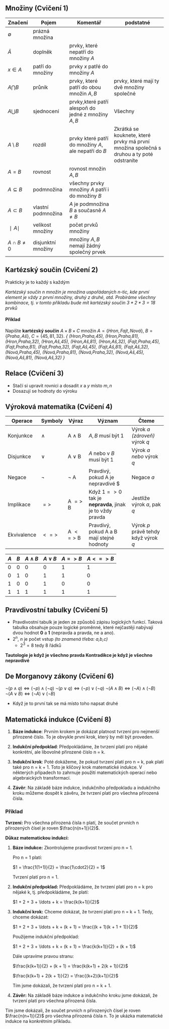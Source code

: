 ## Množiny (Cvičení 1)
| Značení          | Pojem              | Komentář                                              | podstatné    |
| ---------------- | ------------------ | ----------------------------------------------------- | --- |
|$∅$       |prázná množina     |                                    |     |
|$\bar{A}$       |doplněk            | prvky, které nepatří do množiny $A$     |     |
| $x\in A$   | patří do množiny   | prvky $x$ patřé do množiny $A$        |     |
| $A\bigcap B$  | průnik             | prvky, které patří do obou množin $A,B$   |  prvky, které mají ty dvě množiny společné   |
| $A\bigcup B$  | sjednocení         | prvky,které patří alespoň do jedné z množiny $A,B$    |  Všechny  |
| $A \setminus B$  | rozdíl             | prvky které patří do množiny $A$, ale nepatří do $B$ |  Zkrátká se kouknete, které prvky má první množina společná s druhou a ty poté odstraníte   |
| $A=B$  | rovnost            | rovnost množin $A,B$                               |     |
| $A\subseteq B$  | podmnožina         | všechny prvky množiny $A$ patří i do množiny $B$      |     |
| $A \subset B$  | vlastní podmnožina | $A$ je podmnožina $B$ a současně $A \ne B$            |     |
| $∣A∣$   | velikost množiny   | počet prvků množiny                                   |     |
| $A \cap B \ne 0$ | disjunktní množiny | množiny $A,B$ nemají žádný společný prvek             |     |
## Kartézský součin (Cvičení 2)
Prakticky je to každý s každým

*Kartézský součin n množin je množina uspořádaných n-tic, kde první element je vždy z první množiny, druhý z druhé, atd. Probíráme všechny kombinace, tj. v tomto příkladu bude mít kartézský součin $3*2*3=18$ prvků*
#### Příklad
Napište **kartézský součin** $A \times B \times C$ množin $A = \{ Hron, Fajt, Nová\}$, $B = \{ Praha, Aš\}$, $C = \{ 45,81,32\}$.
*{ (Hron,Praha,45), (Hron,Praha,81), (Hron,Praha,32), (Hron,Aš,45), (Hron,Aš,81), (Hron,Aš,32), (Fajt,Praha,45), (Fajt,Praha,81), (Fajt,Praha,32), (Fajt,Aš,45), (Fajt,Aš,81), (Fajt,Aš,32), (Nová,Praha,45), (Nová,Praha,81), (Nová,Praha,32), (Nová,Aš,45), (Nová,Aš,81), (Nová,Aš,32) }*

## Relace (Cvičení 3)
- Stačí si upravit rovnici a dosadit $x$ a $y$ místo $m,n$
- Dosazují se hodnoty do výroku 



## Výroková matematika (Cvičení 4)
| Operace   | Symboly | Výraz          | Význam                          | Čteme |
|-----------|---------|----------------|---------------------------------|---------------------|
| Konjunkce |   $∧$   | A $∧$ B      | $A, B$ musí být 1 | Výrok $a$ *(zároveň)* výrok $q$ |
| Disjunkce | $∨$      | A $∨$ B     | $A$ nebo v $B$ musí být 1 | Výrok $a$ *nebo* výrok $q$ |
| Negace    | $¬$     | $¬$ A        | Pravdivý, pokud A je nepravdivé    $| Negace $a$ |
| Implikace | $=>$      | A $=>$ B   | Když $1=>0$ tak je **nepravda**, jinak je to vždy pravda | Jestliže výrok $a$, pak $q$  |
| Ekvivalence | $<=>$  | A $<=>$ B  | Pravdivý, pokud A a B mají stejné hodnoty | Výrok $p$ právě tehdy když výrok $q$  |

| $A$ | $B$ | $A∧B$ | $A∨B$ | $A=>B$ | $A<=>B$ |
| --- | --- | ----- | ----- | ------ | ------- |
| 0   | 0   | 0     | 0     | 1      | 1       |
| 0   | 1   | 0     | 1     | 1      | 0       |
| 1   | 0   | 0     | 1     | 0      | 0       |
| 1    |  1   |    1   |     1  |      1  |     1    |
## Pravdivostní tabulky (Cvičení 5)
- Pravdivostní tabulk je jeden ze způsobů zápisu logických funkcí. Taková tabulka obsahuje pouze logické proměnné, které nejčastěji nabývají dvou hodnot **0** a **1** (nepravda a pravda, ne a ano).
- $2^n$, $n$ je počet vstup *(to znamená třeba: a,b,c)*
	- $2^3=8$ tedy 8 řádků

**Tautologie je když je všechno pravda
Kontradikce je když je všechno nepravdivé**
## De Morganovy zákony (Cvičení 6)
$\lnot (p \land q) \Leftrightarrow (\lnot p) \land (\lnot q)$
$\lnot (p \lor q) \Leftrightarrow (\lnot p) \lor (\lnot q)$
$\lnot (A \land B) \Leftrightarrow (\lnot A) \land (\lnot B)$
$\lnot (A \lor B) \Leftrightarrow (\lnot A) \lor (\lnot B)$

- Když je to první tak se má místo toho napsat druhé
## Matematická indukce (Cvičení 8)
1. **Báze indukce**: Prvním krokem je dokázat platnost tvrzení pro nejmenší přirozené číslo. To je obvykle první krok, který by měl být proveden.

2. **Indukční předpoklad**: Předpokládáme, že tvrzení platí pro nějaké konkrétní, ale libovolné přirozené číslo n = k.

3. **Indukční krok**: Poté dokážeme, že pokud tvrzení platí pro n = k, pak platí také pro n = k + 1. Toto je klíčový krok matematické indukce. V některých případech to zahrnuje použití matematických operací nebo algebraických transformací.

4. **Závěr**: Na základě báze indukce, indukčního předpokladu a indukčního kroku můžeme dospět k závěru, že tvrzení platí pro všechna přirozená čísla.

### Příklad
**Tvrzení:** Pro všechna přirozená čísla n platí, že součet prvních n přirozených čísel je roven $\frac{n(n+1)}{2}$.

**Důkaz matematickou indukcí:**

1. **Báze indukce:** Zkontrolujeme pravdivost tvrzení pro n = 1.
    
    Pro n = 1 platí:
    
    $1 = \frac{1(1+1)}{2} = \frac{1\cdot2}{2} = 1$
    
    Tvrzení platí pro n = 1.
    
2. **Indukční předpoklad:** Předpokládáme, že tvrzení platí pro n = k pro nějaké k, tj. předpokládáme, že platí:
    
    $1 + 2 + 3 + \ldots + k = \frac{k(k+1)}{2}$
    
3. **Indukční krok:** Chceme dokázat, že tvrzení platí pro n = k + 1. Tedy, chceme dokázat:
    
    $1 + 2 + 3 + \ldots + k + (k + 1) = \frac{(k + 1)(k + 1 + 1)}{2}$
    
    Použijeme indukční předpoklad:
    
    $1 + 2 + 3 + \ldots + k + (k + 1) = \frac{k(k+1)}{2} + (k + 1)$
    
    Dále upravíme pravou stranu:
    
    $\frac{k(k+1)}{2} + (k + 1) = \frac{k(k+1) + 2(k + 1)}{2}$
    
    $\frac{k(k+1) + 2(k + 1)}{2} = \frac{(k+2)(k+1)}{2}$
    
    Tím jsme dokázali, že tvrzení platí pro n = k + 1.
    
4. **Závěr:** Na základě báze indukce a indukčního kroku jsme dokázali, že tvrzení platí pro všechna přirozená čísla.
    

Tím jsme dokázali, že součet prvních n přirozených čísel je roven $\frac{n(n+1)}{2}$ pro všechna přirozená čísla n. To je ukázka matematické indukce na konkrétním příkladu.